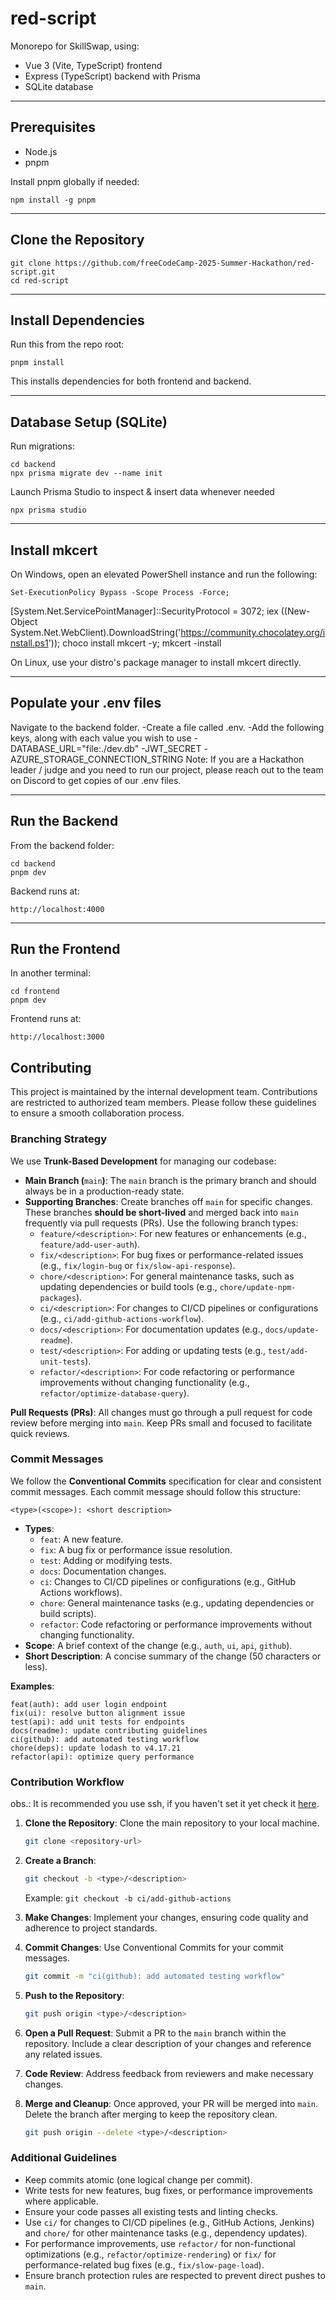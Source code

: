 # red-script

Monorepo for SkillSwap, using:

- Vue 3 (Vite, TypeScript) frontend
- Express (TypeScript) backend with Prisma
- SQLite database

---

## Prerequisites

- Node.js
- pnpm

Install pnpm globally if needed:

    npm install -g pnpm

---

## Clone the Repository

    git clone https://github.com/freeCodeCamp-2025-Summer-Hackathon/red-script.git
    cd red-script

---

## Install Dependencies

Run this from the repo root:

    pnpm install

This installs dependencies for both frontend and backend.

---

## Database Setup (SQLite)

Run migrations:

    cd backend
    npx prisma migrate dev --name init


Launch Prisma Studio to inspect & insert data whenever needed

    npx prisma studio

---

## Install mkcert

On Windows, open an elevated PowerShell instance and run the following:

    Set-ExecutionPolicy Bypass -Scope Process -Force;
[System.Net.ServicePointManager]::SecurityProtocol = 3072;
iex ((New-Object System.Net.WebClient).DownloadString('https://community.chocolatey.org/install.ps1'));
choco install mkcert -y;
mkcert -install


On Linux, use your distro's package manager to install mkcert directly. 

---

## Populate your .env files

Navigate to the backend folder.
     -Create a file called .env. 
     -Add the following keys, along with each value you wish to use
         -DATABASE_URL="file:./dev.db"
         -JWT_SECRET
         -AZURE_STORAGE_CONNECTION_STRING
Note: If you are a Hackathon leader / judge and you need to run our project, please reach out to the team on Discord to get copies of our .env files.

---

## Run the Backend

From the backend folder:

    cd backend
    pnpm dev

Backend runs at:

    http://localhost:4000

---

## Run the Frontend

In another terminal:

    cd frontend
    pnpm dev

Frontend runs at:

    http://localhost:3000

## Contributing
This project is maintained by the internal development team. Contributions are restricted to authorized team members. Please follow these guidelines to ensure a smooth collaboration process.

### Branching Strategy
We use **Trunk-Based Development** for managing our codebase:

- **Main Branch (**`main`**)**: The `main` branch is the primary branch and should always be in a production-ready state.
- **Supporting Branches**: Create branches off `main` for specific changes. These branches **should be short-lived** and merged back into `main` frequently via pull requests (PRs). Use the following branch types:
  - `feature/<description>`: For new features or enhancements (e.g., `feature/add-user-auth`).
  - `fix/<description>`: For bug fixes or performance-related issues (e.g., `fix/login-bug` or `fix/slow-api-response`).
  - `chore/<description>`: For general maintenance tasks, such as updating dependencies or build tools (e.g., `chore/update-npm-packages`).
  - `ci/<description>`: For changes to CI/CD pipelines or configurations (e.g., `ci/add-github-actions-workflow`).
  - `docs/<description>`: For documentation updates (e.g., `docs/update-readme`).
  - `test/<description>`: For adding or updating tests (e.g., `test/add-unit-tests`).
  - `refactor/<description>`: For code refactoring or performance improvements without changing functionality (e.g., `refactor/optimize-database-query`).
  
**Pull Requests (PRs)**: All changes must go through a pull request for code review before merging into `main`. Keep PRs small and focused to facilitate quick reviews.

### Commit Messages

We follow the **Conventional Commits** specification for clear and consistent commit messages. Each commit message should follow this structure:

```
<type>(<scope>): <short description>
```

- **Types**:
  - `feat`: A new feature.
  - `fix`: A bug fix or performance issue resolution.
  - `test`: Adding or modifying tests.
  - `docs`: Documentation changes.
  - `ci`: Changes to CI/CD pipelines or configurations (e.g., GitHub Actions workflows).
  - `chore`: General maintenance tasks (e.g., updating dependencies or build scripts).
  - `refactor`: Code refactoring or performance improvements without changing functionality.
- **Scope**: A brief context of the change (e.g., `auth`, `ui`, `api`, `github`).
- **Short Description**: A concise summary of the change (50 characters or less).

**Examples**:

```
feat(auth): add user login endpoint
fix(ui): resolve button alignment issue
test(api): add unit tests for endpoints
docs(readme): update contributing guidelines
ci(github): add automated testing workflow
chore(deps): update lodash to v4.17.21
refactor(api): optimize query performance
```

### Contribution Workflow
obs.: It is recommended you use ssh, if you haven't set it yet check it [here](https://docs.github.com/en/authentication/connecting-to-github-with-ssh).
1. **Clone the Repository**: Clone the main repository to your local machine.

   ```bash
   git clone <repository-url>
   ```

2. **Create a Branch**:

   ```bash
   git checkout -b <type>/<description>
   ```

   Example: `git checkout -b ci/add-github-actions`

3. **Make Changes**: Implement your changes, ensuring code quality and adherence to project standards.

4. **Commit Changes**: Use Conventional Commits for your commit messages.

   ```bash
   git commit -m "ci(github): add automated testing workflow"
   ```

5. **Push to the Repository**:

   ```bash
   git push origin <type>/<description>
   ```

6. **Open a Pull Request**: Submit a PR to the `main` branch within the repository. Include a clear description of your changes and reference any related issues.

7. **Code Review**: Address feedback from reviewers and make necessary changes.

8. **Merge and Cleanup**: Once approved, your PR will be merged into `main`. Delete the branch after merging to keep the repository clean.

   ```bash
   git push origin --delete <type>/<description>
   ```

### Additional Guidelines

- Keep commits atomic (one logical change per commit).
- Write tests for new features, bug fixes, or performance improvements where applicable.
- Ensure your code passes all existing tests and linting checks.
- Use `ci/` for changes to CI/CD pipelines (e.g., GitHub Actions, Jenkins) and `chore/` for other maintenance tasks (e.g., dependency updates).
- For performance improvements, use `refactor/` for non-functional optimizations (e.g., `refactor/optimize-rendering`) or `fix/` for performance-related bug fixes (e.g., `fix/slow-page-load`).
- Ensure branch protection rules are respected to prevent direct pushes to `main`.
